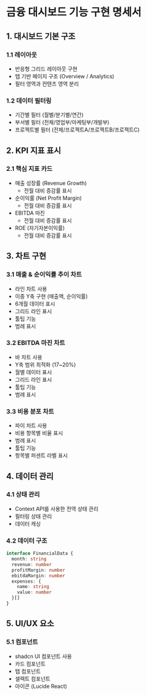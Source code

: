 # 금융 대시보드 기능 구현 명세서

## 1. 대시보드 기본 구조

### 1.1 레이아웃
- 반응형 그리드 레이아웃 구현
- 탭 기반 페이지 구조 (Overview / Analytics)
- 필터 영역과 컨텐츠 영역 분리

### 1.2 데이터 필터링
- 기간별 필터 (월별/분기별/연간)
- 부서별 필터 (전체/영업부/마케팅부/개발부)
- 프로젝트별 필터 (전체/프로젝트A/프로젝트B/프로젝트C)

## 2. KPI 지표 표시

### 2.1 핵심 지표 카드
- 매출 성장률 (Revenue Growth)
  - 전월 대비 증감률 표시
- 순이익률 (Net Profit Margin)
  - 전월 대비 증감률 표시
- EBITDA 마진
  - 전월 대비 증감률 표시
- ROE (자기자본이익률)
  - 전월 대비 증감률 표시

## 3. 차트 구현

### 3.1 매출 & 순이익률 추이 차트
- 라인 차트 사용
- 이중 Y축 구현 (매출액, 순이익률)
- 6개월 데이터 표시
- 그리드 라인 표시
- 툴팁 기능
- 범례 표시

### 3.2 EBITDA 마진 차트
- 바 차트 사용
- Y축 범위 최적화 (17~20%)
- 월별 데이터 표시
- 그리드 라인 표시
- 툴팁 기능
- 범례 표시

### 3.3 비용 분포 차트
- 파이 차트 사용
- 비용 항목별 비율 표시
- 범례 표시
- 툴팁 기능
- 항목별 퍼센트 라벨 표시

## 4. 데이터 관리

### 4.1 상태 관리
- Context API를 사용한 전역 상태 관리
- 필터링 상태 관리
- 데이터 캐싱

### 4.2 데이터 구조
```typescript
interface FinancialData {
  month: string
  revenue: number
  profitMargin: number
  ebitdaMargin: number
  expenses: {
    name: string
    value: number
  }[]
}
```

## 5. UI/UX 요소

### 5.1 컴포넌트
- shadcn UI 컴포넌트 사용
- 카드 컴포넌트
- 탭 컴포넌트
- 셀렉트 컴포넌트
- 아이콘 (Lucide React) 